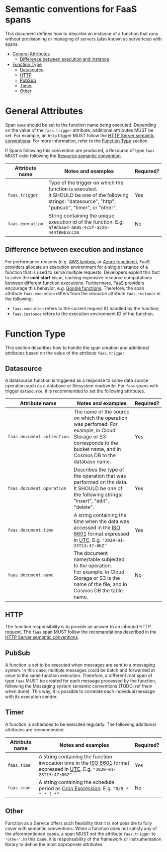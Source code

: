 # Semantic conventions for FaaS spans

This document defines how to describe an instance of a function that runs without provisioning or managing of servers (also known as serverless) with spans.


<!-- Re-generate TOC with `markdown-toc --no-first-h1 -i` -->

<!-- toc -->

- [General Attributes](#general-attributes)
  * [Difference between execution and instance](#difference-between-execution-and-instance)
- [Function Type](#function-type)
  * [Datasource](#datasource)
  * [HTTP](#http)
  * [PubSub](#pubsub)
  * [Timer](#timer)
  * [Other](#other)

<!-- tocstop -->

# General Attributes

Span `name` should be set to the function name being executed. Depending on the value of the `faas.trigger` attribute, additional attributes MUST be set. For example, an `http` trigger MUST follow the [HTTP Server semantic conventions](data-http.md#http-server-semantic-conventions). For more information, refer to the [Function Type](#function-type) section.

If Spans following this convention are produced, a Resource of type `faas` MUST exist following the [Resource semantic convention](data-resource-semantic-conventions.md#function-as-a-service). 

| Attribute name  | Notes  and examples  | Required? |
|---|---|--|
| `faas.trigger` | Type of the trigger on which the function is executed. <br > It SHOULD be one of the following strings: "datasource", "http", "pubsub", "timer", or "other". | Yes |
| `faas.execution` | String containing the unique execution id of the function. E.g. `af9d5aa4-a685-4c5f-a22b-444f80b3cc28` | No |

## Difference between execution and instance

For performance reasons (e.g. [AWS lambda], or [Azure functions]), FaaS providers allocate an execution environment for a single instance of a function that is used to serve multiple requests.
Developers exploit this fact to solve the **cold start** issue, caching expensive resource computations between different function executions. 
Furthermore, FaaS providers encourage this behavior, e.g. [Google functions].
Therefore, the span attribute `faas.execution` differs from the resource attribute `faas.instance` in the following:

- `faas.execution` refers to the current request ID handled by the function;
- `faas.instance` refers to the execution environment ID of the function.

[AWS lambda]: https://docs.aws.amazon.com/lambda/latest/dg/lambda-runtimes.html
[Azure functions]: https://docs.microsoft.com/en-us/azure/azure-functions/manage-connections#static-clients
[Google functions]: https://cloud.google.com/functions/docs/concepts/exec#function_scope_versus_global_scope

# Function Type

This section describes how to handle the span creation and additional attributes based on the value of the attribute `faas.trigger`.

## Datasource

A datasource function is triggered as a response to some data source operation such as a database or filesystem read/write.
For `faas` spans with trigger `datasource`, it is recommended to set the following attributes. 

| Attribute name  | Notes  and examples  | Required? |
|---|---|--|
| `faas.document.collection` | The name of the source on which the operation was perfomed. For example, in Cloud Storage or S3 corresponds to the bucket name, and in Cosmos DB to the database name. | Yes |
| `faas.document.operation`  | Describes the type of the operation that was performed on the data.<br /> It SHOULD be one of the following strings: "insert", "edit", "delete". | Yes |
| `faas.document.time`       | A string containing the time when the data was accessed in the [ISO 8601] format expressed in [UTC]. E.g. `"2020-01-23T13:47:06Z"` | Yes |
| `faas.document.name`       | The document name/table subjected to the operation.<br /> For example, in Cloud Storage or S3 is the name of the file, and in Cosmos DB the table name.  | No |


## HTTP
The function responsibility is to provide an answer to an inbound HTTP request. The `faas` span MUST follow the recomandations described in the [HTTP Server semantic conventions](data-http.md#http-server-semantic-conventions).

## PubSub
A function is set to be executed when messages are sent to a messaging system. 
In this case, multiple messages could be batch and forwarded at once to the same function execution. 
Therefore, a different root span of type `faas` MUST be created for each message processed by the function, following the Messaging system semantic conventions (TODO: ref them when done). 
This way, it is possible to correlate each individual message with its execution sender.

## Timer

A function is scheduled to be executed regularly. The following additional attributes are recommended.

| Attribute name  | Notes  and examples  | Required? |
|---|---|--|
| `faas.time` | A string containing the function invocation time in the [ISO 8601] format expressed in [UTC]. E.g. `"2020-01-23T13:47:06Z"`| Yes |
| `faas.cron` | A string containing the schedule period as [Cron Expression]. E.g. `"0/5 * * * ? *"`| No | 


[Cron Expression]: https://docs.oracle.com/cd/E12058_01/doc/doc.1014/e12030/cron_expressions.htm
[ISO 8601]: https://www.iso.org/iso-8601-date-and-time-format.html
[UTC]: https://www.w3.org/TR/NOTE-datetime


## Other

Function as a Service offers such flexibility that it is not possible to fully cover with semantic conventions.
When a function does not satisfy any of the aforementioned cases, a span MUST set the attribute `faas.trigger` to `"other"`. 
In this case, it is responsability of the framework or instrumentation library to define the most appropriate attributes.

